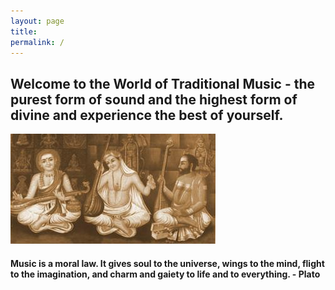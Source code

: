 ```yaml
---
layout: page
title: 
permalink: /
---
```


## Welcome to the World of Traditional Music - the purest  form of sound and the highest form of divine and experience the best of yourself.

<img class="home-trimurthis" src="/images/trimurthis.jpg" />

#### Music is a moral law. It gives soul to the universe, wings to the mind, flight to the imagination, and charm and gaiety to life and to everything.  - Plato
